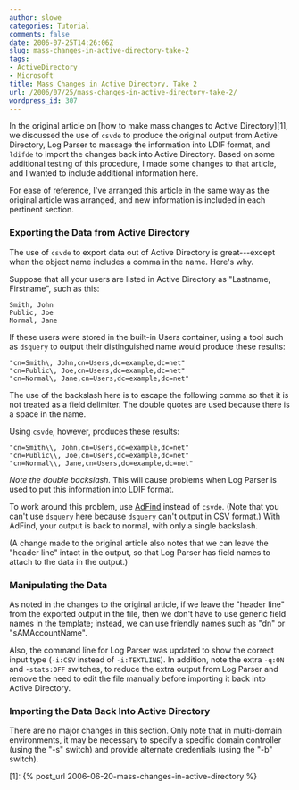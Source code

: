 ```yaml
---
author: slowe
categories: Tutorial
comments: false
date: 2006-07-25T14:26:06Z
slug: mass-changes-in-active-directory-take-2
tags:
- ActiveDirectory
- Microsoft
title: Mass Changes in Active Directory, Take 2
url: /2006/07/25/mass-changes-in-active-directory-take-2/
wordpress_id: 307
---
```


In the original article on [how to make mass changes to Active Directory][1], we discussed the use of `csvde` to produce the original output from Active Directory, Log Parser to massage the information into LDIF format, and `ldifde` to import the changes back into Active Directory. Based on some additional testing of this procedure, I made some changes to that article, and I wanted to include additional information here.

For ease of reference, I've arranged this article in the same way as the original article was arranged, and new information is included in each pertinent section.

### Exporting the Data from Active Directory

The use of `csvde` to export data out of Active Directory is great---except when the object name includes a comma in the name. Here's why.

Suppose that all your users are listed in Active Directory as "Lastname, Firstname", such as this:

	Smith, John  
	Public, Joe  
	Normal, Jane

If these users were stored in the built-in Users container, using a tool such as `dsquery` to output their distinguished name would produce these results:

	"cn=Smith\, John,cn=Users,dc=example,dc=net"  
	"cn=Public\, Joe,cn=Users,dc=example,dc=net"  
	"cn=Normal\, Jane,cn=Users,dc=example,dc=net"

The use of the backslash here is to escape the following comma so that it is not treated as a field delimiter. The double quotes are used because there is a space in the name.

Using `csvde`, however, produces these results:

	"cn=Smith\\, John,cn=Users,dc=example,dc=net"  
	"cn=Public\\, Joe,cn=Users,dc=example,dc=net"  
	"cn=Normal\\, Jane,cn=Users,dc=example,dc=net"

_Note the double backslash._ This will cause problems when Log Parser is used to put this information into LDIF format.

To work around this problem, use [AdFind](http://www.joeware.net/win/free/tools/adfind.htm) instead of `csvde`. (Note that you can't use `dsquery` here because `dsquery` can't output in CSV format.) With AdFind, your output is back to normal, with only a single backslash.

(A change made to the original article also notes that we can leave the "header line" intact in the output, so that Log Parser has field names to attach to the data in the output.)

### Manipulating the Data

As noted in the changes to the original article, if we leave the "header line" from the exported output in the file, then we don't have to use generic field names in the template; instead, we can use friendly names such as "dn" or "sAMAccountName".

Also, the command line for Log Parser was updated to show the correct input type (`-i:CSV` instead of `-i:TEXTLINE`). In addition, note the extra `-q:ON` and `-stats:OFF` switches, to reduce the extra output from Log Parser and remove the need to edit the file manually before importing it back into Active Directory.

### Importing the Data Back Into Active Directory

There are no major changes in this section. Only note that in multi-domain environments, it may be necessary to specify a specific domain controller (using the "-s" switch) and provide alternate credentials (using the "-b" switch).

[1]: {% post_url 2006-06-20-mass-changes-in-active-directory %}
